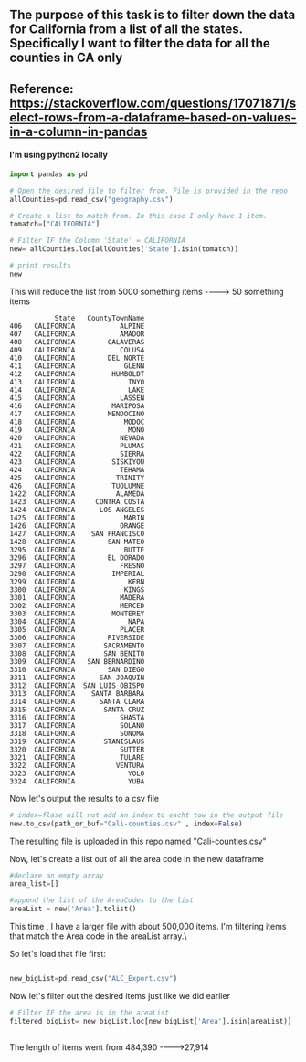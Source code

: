 ## The purpose of this task is to filter down the data for California from a list of all the states. Specifically I want to filter the data for all the counties in CA only
Reference:
https://stackoverflow.com/questions/17071871/select-rows-from-a-dataframe-based-on-values-in-a-column-in-pandas
----
#### I'm using python2 locally


```python
import pandas as pd

# Open the desired file to filter from. File is provided in the repo
allCounties=pd.read_csv("geography.csv")

# Create a list to match from. In this case I only have 1 item.
tomatch=["CALIFORNIA"]

# Filter IF the Column 'State' = CALIFORNIA
new= allCounties.loc[allCounties['State'].isin(tomatch)]

# print results
new

```
This will reduce the list from 5000 something items ----> 50 something items

```
           State   CountyTownName  
406   CALIFORNIA           ALPINE  
407   CALIFORNIA           AMADOR  
408   CALIFORNIA        CALAVERAS  
409   CALIFORNIA           COLUSA  
410   CALIFORNIA        DEL NORTE  
411   CALIFORNIA            GLENN  
412   CALIFORNIA         HUMBOLDT  
413   CALIFORNIA             INYO  
414   CALIFORNIA             LAKE  
415   CALIFORNIA           LASSEN  
416   CALIFORNIA         MARIPOSA  
417   CALIFORNIA        MENDOCINO  
418   CALIFORNIA            MODOC  
419   CALIFORNIA             MONO  
420   CALIFORNIA           NEVADA  
421   CALIFORNIA           PLUMAS  
422   CALIFORNIA           SIERRA  
423   CALIFORNIA         SISKIYOU  
424   CALIFORNIA           TEHAMA  
425   CALIFORNIA          TRINITY  
426   CALIFORNIA         TUOLUMNE  
1422  CALIFORNIA          ALAMEDA  
1423  CALIFORNIA     CONTRA COSTA  
1424  CALIFORNIA      LOS ANGELES  
1425  CALIFORNIA            MARIN  
1426  CALIFORNIA           ORANGE  
1427  CALIFORNIA    SAN FRANCISCO  
1428  CALIFORNIA        SAN MATEO  
3295  CALIFORNIA            BUTTE  
3296  CALIFORNIA        EL DORADO  
3297  CALIFORNIA           FRESNO  
3298  CALIFORNIA         IMPERIAL  
3299  CALIFORNIA             KERN  
3300  CALIFORNIA            KINGS  
3301  CALIFORNIA           MADERA  
3302  CALIFORNIA           MERCED  
3303  CALIFORNIA         MONTEREY  
3304  CALIFORNIA             NAPA  
3305  CALIFORNIA           PLACER  
3306  CALIFORNIA        RIVERSIDE  
3307  CALIFORNIA       SACRAMENTO  
3308  CALIFORNIA       SAN BENITO  
3309  CALIFORNIA   SAN BERNARDINO  
3310  CALIFORNIA        SAN DIEGO  
3311  CALIFORNIA      SAN JOAQUIN  
3312  CALIFORNIA  SAN LUIS OBISPO  
3313  CALIFORNIA    SANTA BARBARA  
3314  CALIFORNIA      SANTA CLARA  
3315  CALIFORNIA       SANTA CRUZ  
3316  CALIFORNIA           SHASTA  
3317  CALIFORNIA           SOLANO  
3318  CALIFORNIA           SONOMA  
3319  CALIFORNIA       STANISLAUS  
3320  CALIFORNIA           SUTTER  
3321  CALIFORNIA           TULARE  
3322  CALIFORNIA          VENTURA  
3323  CALIFORNIA             YOLO  
3324  CALIFORNIA             YUBA 
```

Now let's output the results to a csv file

```python
# index=flase will not add an index to eacht tow in the output file
new.to_csv(path_or_buf="Cali-counties.csv" , index=False)
```



The resulting file is  uploaded in this repo named "Cali-counties.csv"


Now, let's create a list out of all the area code in the new dataframe

```python
#declare an empty array 
area_list=[]

#append the list of the AreaCodes to the list
areaList = new['Area'].tolist()
```


This time , I have a larger file with about 500,000 items. I'm filtering items that match the Area code in the areaList array.\

So let's load that file first:

```python

new_bigList=pd.read_csv("ALC_Export.csv")

```

Now let's filter out the desired items just like we did earlier
```python
# Filter IF the area is in the areaList
filtered_bigList= new_bigList.loc[new_bigList['Area'].isin(areaList)]
           
 ```
 
 The length of items went from 484,390 ---->27,914
 
 
 
           

